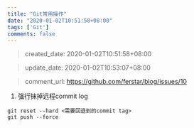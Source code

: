 ```yaml
---
title: "Git常用操作"
date: "2020-01-02T10:51:58+08:00"
tags: ['Git']
comments: false
---
```


> created_date: 2020-01-02T10:51:58+08:00

> update_date: 2020-01-02T10:53:07+08:00

> comment_url: https://github.com/ferstar/blog/issues/10

1. 强行抹掉远程commit log

```shell
git reset --hard <需要回退到的commit tag>
git push --force
```

